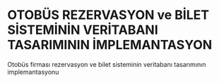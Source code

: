 # OTOBÜS REZERVASYON ve BİLET SİSTEMİNİN VERİTABANI TASARIMININ İMPLEMANTASYON
Otobüs firması rezervasyon ve bilet sisteminin veritabanı tasarımının implemantasyonu
